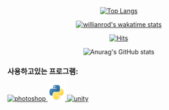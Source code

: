  	
  </div>
  
   <div align=center>
 
[![Top Langs](https://github-readme-stats.vercel.app/api/top-langs/?username=wavgado&langs_count=1)](https://github.com/anuraghazra/github-readme-stats)



   </div>
   
  	
  </div>
  
   <div align=center>
 
[![willianrod's wakatime stats](https://github-readme-stats.vercel.app/api/wakatime?username=wavgado)](https://github.com/anuraghazra/github-readme-stats)




   </div>
   
  </div>
  
   <div align=center>   
   

[![Hits](https://hits.seeyoufarm.com/api/count/incr/badge.svg?url=https%3A%2F%2Fgithub.com%2Fwavgado&count_bg=%238FD3F4&title_bg=%2384FAB0&icon=&icon_color=%23E7E7E7&title=%EC%A1%B0%ED%9A%8C%EC%88%98&edge_flat=false)](https://hits.seeyoufarm.com)
	
  </div>
  
   <div align=center>
	
![Anurag's GitHub stats](https://github-readme-stats.vercel.app/api?username=anuraghazra&show_icons=true)


	
  </div>
  </div>
  
   <div align=center>

<h3 align="left">사용하고있는 프로그램:</h3>
<p align="left"> <a href="https://www.photoshop.com" target="_blank"> <img src="https://ifh.cc/g/KOco0D.png" alt="photoshop" width="40" height="40"/> </a> <a href="https://www.python.org" target="_blank"> <img src="https://raw.githubusercontent.com/devicons/devicon/master/icons/python/python-original.svg" alt="python" width="40" height="40"/> </a> <a href="https://unity.com/" target="_blank"> <img src="https://www.vectorlogo.zone/logos/unity3d/unity3d-icon.svg" alt="unity" width="40" height="40"/> </a> </p>

  </div>
 
